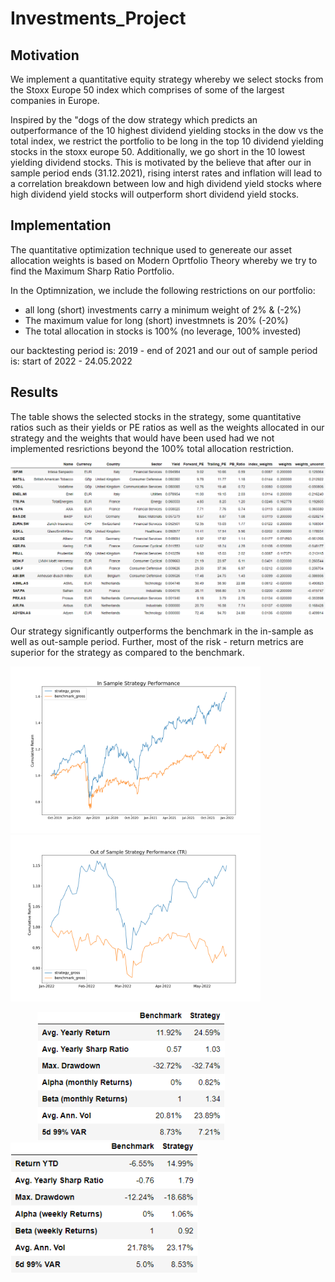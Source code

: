 # Investments_Project

## Motivation

We implement a quantitative equity strategy whereby we select stocks from the Stoxx Europe 50 index which comprises of some of the largest companies in Europe.

Inspired by the "dogs of the dow strategy which predicts an outperformance of the 10 highest dividend yielding stocks in the dow vs the total index, we restrict the portfolio to be long in the top 10 dividend yielding stocks in the stoxx europe 50. Additionally, we go short in the 10 lowest yielding dividend stocks. This is motivated by the believe that after our in sample period ends (31.12.2021), rising interst rates and inflation will lead to a correlation breakdown between low and high dividend yield stocks where high dividend yield stocks will outperform short dividend yield stocks.

## Implementation

The quantitative optimization technique used to genereate our asset allocation weights is based on Modern Oprtfolio Theory whereby we try to find the Maximum Sharp Ratio Portfolio. 

In the Optimnization, we include the following restrictions on our portfolio: 

- all long (short) investments  carry a minimum weight of 2% & (-2%)
- The maximum value for long (short) investmnets is 20% (-20%)
- The total allocation in stocks is 100% (no leverage, 100% invested)

our backtesting period is: 2019 - end of 2021 and our out of sample period is: start of 2022 - 24.05.2022

## Results 
The table shows the selected stocks in the strategy, some quantitative ratios such as their yields or PE ratios as well as the weights allocated in our strategy and the weights that would have been used had we not implemented resrictions beyond the 100% total allocation restriction.

<center>
  <img src="plots/selected_portfolio_characteristics.png" alt="drawing" width="800"/>
</center>

Our strategy significantly outperforms the benchmark in the in-sample as well as out-sample period. Further, most of the risk - return metrics are superior for the strategy as compared to the benchmark.

<p float="left">
  <img src="plots/insample_performance.png" width="400" />
  <img src="plots/outofsample_performance.png" width="400" /> 
</p>

<p float="left">
    &nbsp; &nbsp; &nbsp; &nbsp;&nbsp; &nbsp; 
<img src="plots/risk_factors_in.png" width="300" />
  &nbsp; &nbsp; &nbsp; &nbsp;&nbsp; &nbsp; &nbsp; &nbsp; &nbsp; &nbsp; &nbsp;
  <img src="plots/risk_factors_out.png" width="300" /> 
</p>
